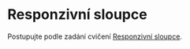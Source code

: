 
# Responzivní sloupce

Postupujte podle zadání cvičení [Responzivní sloupce](https://kodim.cz/kurzy/daweb/html-a-css/responzivni-design/cv-responsive#cvresponsive%3Esloupce).
